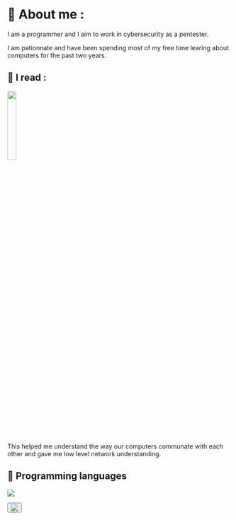 # 🛜 About me :

I am a programmer and I aim to work in cybersecurity as a pentester.

I am pationnate and have been spending most of my free time learing about computers for the past two years.

## 📕 I read :

<img src="https://m.media-amazon.com/images/I/91LMg3sFl1L._AC_UF1000,1000_QL80_.jpg" width=20% height=20%>

This helped me understand the way our computers communate with each other and gave me low level network understanding.


## 🤖 Programming languages

<img class="icon-preview ld" src="/icons/1001tracklists.svg">

<button class="grid-item__preview copy-button copy-svg" title="Rust SVG"><img class="icon-preview ld" src="https://simpleicons.org/icons/rust.svg"></button>


